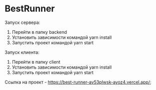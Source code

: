 # BestRunner

Запуск сервера:
  1. Перейти в папку backend
  2. Установить зависимости командой yarn install
  3. Запустить проект командой yarn start

Запуск клиента:
  1. Перейти в папку client
  2. Установить зависимости командой yarn install
  3. Запустить проект командой yarn start

Ссылка на проект - https://best-runner-av53plwsk-ayoz4.vercel.app/;
